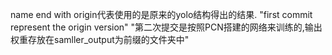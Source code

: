 name end with origin代表使用的是原来的yolo结构得出的结果.
"first commit represent the origin version"
"第二次提交是按照PCN搭建的网络来训练的,输出权重存放在samller_output为前缀的文件夹中"
